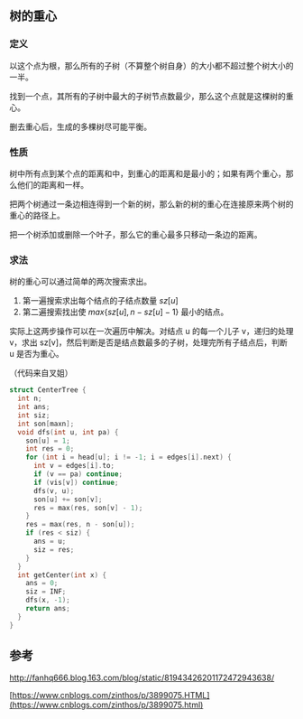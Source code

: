 ## 树的重心

### 定义

以这个点为根，那么所有的子树（不算整个树自身）的大小都不超过整个树大小的一半。

找到一个点，其所有的子树中最大的子树节点数最少，那么这个点就是这棵树的重心。

删去重心后，生成的多棵树尽可能平衡。

### 性质

树中所有点到某个点的距离和中，到重心的距离和是最小的；如果有两个重心，那么他们的距离和一样。

把两个树通过一条边相连得到一个新的树，那么新的树的重心在连接原来两个树的重心的路径上。

把一个树添加或删除一个叶子，那么它的重心最多只移动一条边的距离。

### 求法

树的重心可以通过简单的两次搜索求出。

1.  第一遍搜索求出每个结点的子结点数量 $sz[u]$ 
2.  第二遍搜索找出使 $max\{sz[u],n-sz[u]-1\}$ 最小的结点。

实际上这两步操作可以在一次遍历中解决。对结点 u 的每一个儿子 v，递归的处理 v，求出 sz[v]，然后判断是否是结点数最多的子树，处理完所有子结点后，判断 u 是否为重心。

（代码来自叉姐）

```c++
struct CenterTree {
  int n;
  int ans;
  int siz;
  int son[maxn];
  void dfs(int u, int pa) {
    son[u] = 1;
    int res = 0;
    for (int i = head[u]; i != -1; i = edges[i].next) {
      int v = edges[i].to;
      if (v == pa) continue;
      if (vis[v]) continue;
      dfs(v, u);
      son[u] += son[v];
      res = max(res, son[v] - 1);
    }
    res = max(res, n - son[u]);
    if (res < siz) {
      ans = u;
      siz = res;
    }
  }
  int getCenter(int x) {
    ans = 0;
    siz = INF;
    dfs(x, -1);
    return ans;
  }
}
```

## 参考

<http://fanhq666.blog.163.com/blog/static/81943426201172472943638/>

[https://www.cnblogs.com/zinthos/p/3899075.HTML](https://www.cnblogs.com/zinthos/p/3899075.html)
